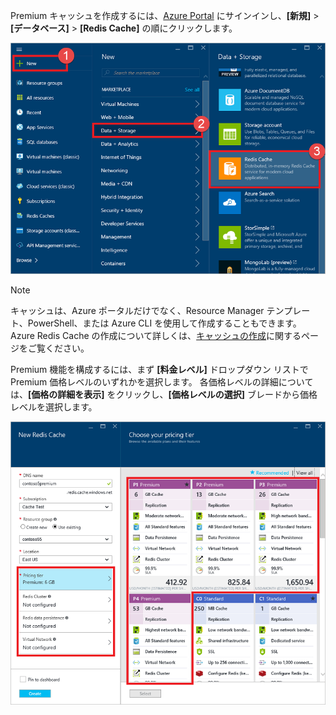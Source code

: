 Premium キャッシュを作成するには、[Azure Portal](https://portal.azure.com) にサインインし、**[新規]** > **[データベース]** > **[Redis Cache]** の順にクリックします。

![キャッシュの作成](media/redis-cache-premium-create/redis-cache-new-cache-menu.png)

> [!NOTE]
> キャッシュは、Azure ポータルだけでなく、Resource Manager テンプレート、PowerShell、または Azure CLI を使用して作成することもできます。 Azure Redis Cache の作成について詳しくは、[キャッシュの作成](../articles/redis-cache/cache-dotnet-how-to-use-azure-redis-cache.md#create-a-cache)に関するページをご覧ください。
> 
> 

Premium 機能を構成するには、まず **[料金レベル]** ドロップダウン リストで Premium 価格レベルのいずれかを選択します。 各価格レベルの詳細については、**[価格の詳細を表示]** をクリックし、**[価格レベルの選択]** ブレードから価格レベルを選択します。

![[料金レベルの選択]](media/redis-cache-premium-create/redis-cache-premium-pricing-tier.png)

